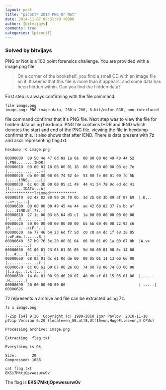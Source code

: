 ```yaml
---
layout: post
title: "picoCTF 2014 PNG Or Not"
date: 2014-11-07 08:31:49 +0000
author: [bitvijays]
comments: true
categories: [picoctf]
---
```


### Solved by bitvijays

PNG or Not is a 100 point forensics challenge. You are provided with a image.png file.

> On a corner of the bookshelf, you find a small CD with an image file on it. It seems that this file is more than it appears, and some data has been hidden within. Can you find the hidden data?

First step is always confirming with the file command.

```
file image.png 
image.png: PNG image data, 280 x 280, 8-bit/color RGB, non-interlaced
```
file command confirms that it's PNG file. Next step was to view the file for hidden data using hexdump. PNG file contains IHDR and IEND which denotes the start and end of the PNG file. viewing the file in hexdump confirms this. It also shows that after IEND. There is data present with 7z and ascii representing flag.txt.
```
hexdump -C image.png

00000000  89 50 4e 47 0d 0a 1a 0a  00 00 00 0d 49 48 44 52  |.PNG........IHDR|
00000010  00 00 01 18 00 00 01 18  08 02 00 00 00 08 ec 7e  |...............~|
00000020  db 00 00 00 06 74 52 4e  53 00 fe 00 01 00 fd 5b  |.....tRNS......[|
00000030  6c 0d 3b 00 00 05 c1 49  44 41 54 78 9c ed dd 41  |l.;....IDATx...A|
*************Trimmed************
000005f0  02 42 82 80 90 20 f0 0b  3d 2b 08 3b 89 af 07 b9  |.B... ..=+.;....|
00000600  00 00 00 00 49 45 4e 44  ae 42 60 82 37 7a bc af  |....IEND.B`.7z..|
00000610  27 1c 00 03 b8 64 d3 c1  1a 00 00 00 00 00 00 00  |'....d..........|
00000620  50 00 00 00 00 00 00 00  b5 6b 69 46 00 22 92 c6  |P........kiF."..|
00000630  ae 77 46 b4 23 6d f7 5d  c0 c0 a4 dc 1f a8 38 05  |.wF.#m.]......8.|
00000640  57 b9 76 3e 20 00 01 04  06 00 01 09 1a 00 07 0b  |W.v> ...........|
00000650  01 00 01 23 03 01 01 05  5d 00 00 01 00 0c 14 00  |...#....].......|
00000660  08 0a 01 dc e1 0d de 00  00 05 01 11 13 00 66 00  |..............f.|
00000670  6c 00 61 00 67 00 2e 00  74 00 78 00 74 00 00 00  |l.a.g...t.x.t...|
00000680  14 0a 01 00 90 d6 20 07  48 db cf 01 15 06 01 00  |...... .H.......|
00000690  20 00 00 00 00 00                                 | .....|
00000696
```

7z represents a archive and file can be extracted using 7z.
```
7z x image.png 

7-Zip [64] 9.20  Copyright (c) 1999-2010 Igor Pavlov  2010-11-18
p7zip Version 9.20 (locale=en_GB.utf8,Utf16=on,HugeFiles=on,4 CPUs)

Processing archive: image.png

Extracting  flag.txt

Everything is Ok

Size:       20
Compressed: 1686

cat flag.txt
EKSi7MktjOpvwesurw0v
```
The flag is **EKSi7MktjOpvwesurw0v**

